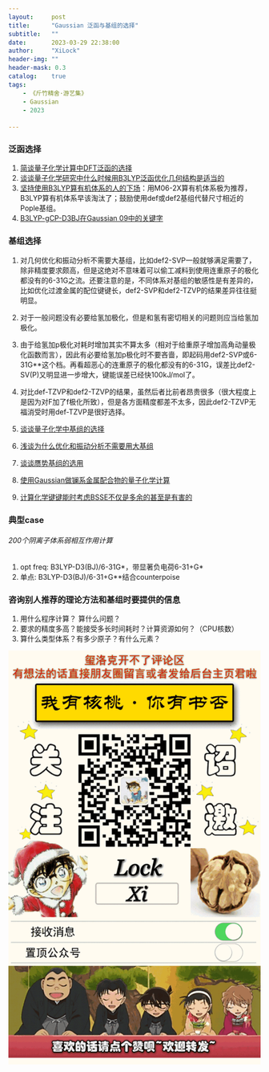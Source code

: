 ```yaml
---
layout:     post
title:      "Gaussian 泛函与基组的选择"
subtitle:   ""
date:       2023-03-29 22:38:00
author:     "XiLock"
header-img: ""
header-mask: 0.3
catalog:    true
tags:
    - 《斤竹精舍·游艺集》
    - Gaussian
    - 2023

---
```


### 泛函选择

1. [简谈量子化学计算中DFT泛函的选择](http://sobereva.com/272)
1. [谈谈量子化学研究中什么时候用B3LYP泛函优化几何结构是适当的](http://sobereva.com/557)
1. [坚持使用B3LYP算有机体系的人的下场](http://bbs.keinsci.com/thread-12773-1-1.html)：用M06-2X算有机体系极为推荐，B3LYP算有机体系早该淘汰了；鼓励使用def或def2基组代替尺寸相近的Pople基组。
1. [B3LYP-gCP-D3BJ在Gaussian 09中的关键字](http://bbs.keinsci.com/thread-1990-1-1.html)


### 基组选择

1. 对几何优化和振动分析不需要大基组，比如def2-SVP一般就够满足需要了，除非精度要求颇高，但是这绝对不意味着可以偷工减料到使用连重原子的极化都没有的6-31G之流。还要注意的是，不同体系对基组的敏感性是有差异的，比如优化过渡金属的配位键键长，def2-SVP和def2-TZVP的结果差异往往挺明显。
1. 对于一般问题没有必要给氢加极化，但是和氢有密切相关的问题则应当给氢加极化。
1. 由于给氢加p极化对耗时增加其实不算太多（相对于给重原子增加高角动量极化函数而言），因此有必要给氢加p极化时不要吝啬，即起码用def2-SVP或6-31G**这个档。再看超恶心的连重原子的极化都没有的6-31G，误差比def2-SV(P)又明显进一步增大，键能误差已经快100kJ/mol了。
1. 对比def-TZVP和def2-TZVP的结果，虽然后者比前者昂贵很多（很大程度上是因为对F加了f极化所致），但是各方面精度都差不太多，因此def2-TZVP无福消受时用def-TZVP是很好选择。

1. [谈谈量子化学中基组的选择](http://sobereva.com/336)
1. [浅谈为什么优化和振动分析不需要用大基组](http://sobereva.com/387)
1. [谈谈赝势基组的选用](http://sobereva.com/373)
1. [使用Gaussian做镧系金属配合物的量子化学计算](http://sobereva.com/581)
1. [计算化学键键能时考虑BSSE不仅是多余的甚至是有害的](http://sobereva.com/381)

### 典型case
###### 200个阴离子体系弱相互作用计算
1. opt freq: B3LYP-D3(BJ)/6-31G*，带显著负电荷6-31+G*
1. 单点: B3LYP-D3(BJ)/6-31+G**结合counterpoise


### 咨询别人推荐的理论方法和基组时要提供的信息
1. 用什么程序计算？ 算什么问题？
1. 要求的精度多高？能接受多长时间耗时？计算资源如何？（CPU核数）
1. 算什么类型体系？有多少原子？有什么元素？

![](/img/wc-tail.GIF)
